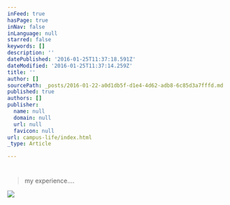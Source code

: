 ```yaml
---
inFeed: true
hasPage: true
inNav: false
inLanguage: null
starred: false
keywords: []
description: ''
datePublished: '2016-01-25T11:37:18.591Z'
dateModified: '2016-01-25T11:37:14.259Z'
title: ''
author: []
sourcePath: _posts/2016-01-22-a0d1db5f-d1e4-4d62-adb8-6c85d3a7fffd.md
published: true
authors: []
publisher:
  name: null
  domain: null
  url: null
  favicon: null
url: campus-life/index.html
_type: Article

---
```

# 

## 
> 
> my experience....

![](https://s3-us-west-2.amazonaws.com/the-grid-img/p/f48f19af3941f6e48c69b6afb5e00d1bd690e3ed.jpg)
